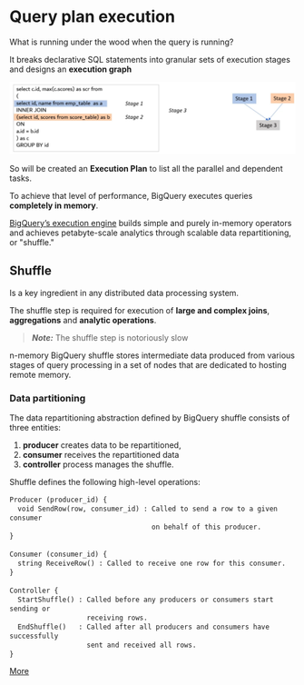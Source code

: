 # Query plan execution
What is running under the wood when the query is running?

It breaks declarative SQL statements into granular sets of execution stages and designs an **execution graph**


!["alt"](../../Images/planExecution.png)

So will be created an **Execution Plan** to list all the parallel and dependent tasks.

To achieve that level of performance, BigQuery executes queries **completely in memory**.

[BigQuery’s execution engine](https://cloud.google.com/blog/big-data/2016/01/bigquery-under-the-hood) builds simple and purely in-memory operators and achieves petabyte-scale analytics through scalable data repartitioning, or "shuffle."

## Shuffle
Is a key ingredient in any distributed data processing system.

The shuffle step is required for execution of **large and complex joins**, **aggregations** and **analytic operations**.

> ***Note:*** The shuffle step is notoriously slow

n-memory BigQuery shuffle stores intermediate data produced from various stages of query processing in a set of nodes that are dedicated to hosting remote memory.

### Data partitioning
The data repartitioning abstraction defined by BigQuery shuffle consists of three entities: 
1. **producer** creates data to be repartitioned, 
2. **consumer** receives the repartitioned data
3. **controller** process manages the shuffle. 

Shuffle defines the following high-level operations:

```
Producer (producer_id) {  
  void SendRow(row, consumer_id) : Called to send a row to a given consumer  
                                   on behalf of this producer.
}

Consumer (consumer_id) {  
  string ReceiveRow() : Called to receive one row for this consumer.
}

Controller {  
  StartShuffle() : Called before any producers or consumers start sending or 
                   receiving rows.   
  EndShuffle()   : Called after all producers and consumers have successfully                   
                   sent and received all rows. 
}

```

[More](https://cloud.google.com/blog/products/bigquery/in-memory-query-execution-in-google-bigquery)
